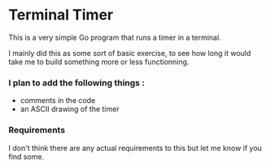 # Terminal Timer

This is a very simple Go program that runs a timer in a terminal.

I mainly did this as some sort of basic exercise, to see how long it would take me to build something more or less functionning. 

### I plan to add the following things :
- comments in the code
- an ASCII drawing of the timer

### Requirements
I don't think there are any actual requirements to this but let me know if you find some.

